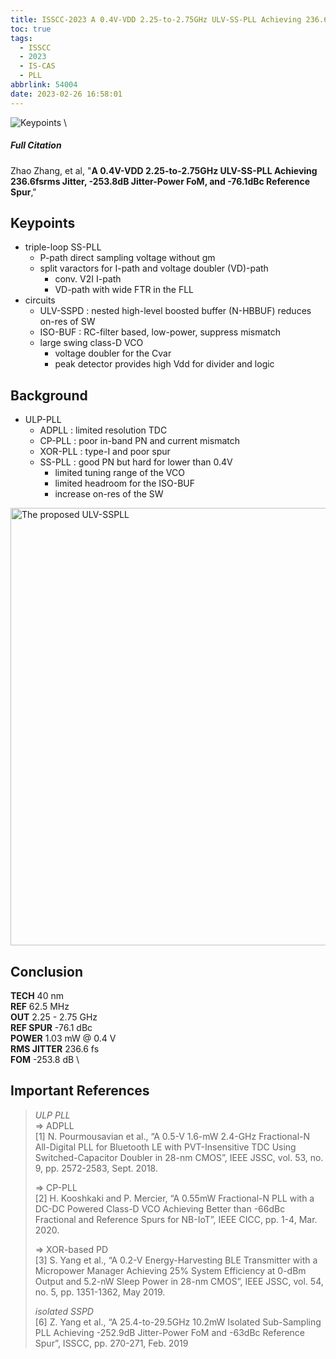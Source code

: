```yaml
---
title: ISSCC-2023 A 0.4V-VDD 2.25-to-2.75GHz ULV-SS-PLL Achieving 236.6fsrms Jitter, -253.8dB Jitter-Power FoM, and -76.1dBc Reference Spur
toc: true
tags:
  - ISSCC
  - 2023
  - IS-CAS
  - PLL
abbrlink: 54004
date: 2023-02-26 16:58:01
---
```


![Keypoints](https://api2.mubu.com/v3/document_image/6da94338-3dfa-41a2-837f-5fa0a323662b-216525.jpg) \

##### Full Citation

Zhao Zhang, et al, "**A 0.4V-VDD 2.25-to-2.75GHz ULV-SS-PLL Achieving 236.6fsrms Jitter, -253.8dB Jitter-Power FoM, and -76.1dBc Reference Spur**,"

## Keypoints

- triple-loop SS-PLL
  - P-path direct sampling voltage without gm
  - split varactors for I-path and voltage doubler (VD)-path
    - conv. V2I I-path
    - VD-path with wide FTR in the FLL
- circuits
  - ULV-SSPD : nested high-level boosted buffer (N-HBBUF) reduces on-res of SW
  - ISO-BUF : RC-filter based, low-power, suppress mismatch
  - large swing class-D VCO
    - voltage doubler for the Cvar
    - peak detector provides high Vdd for divider and logic

## Background

- ULP-PLL
  - ADPLL : limited resolution  TDC
  - CP-PLL : poor in-band PN and current mismatch
  - XOR-PLL : type-I and poor spur
  - SS-PLL : good PN but hard for lower than 0.4V
    - limited tuning range of the VCO
    - limited headroom for the ISO-BUF
    - increase on-res of the SW

<img src="https://api2.mubu.com/v3/document_image/96c35502-8946-4e84-ae6e-44a89cabc1de-216525.jpg" width = "700" alt="The proposed ULV-SSPLL" align=center />

## Conclusion

**TECH**  40 nm \
**REF**  62.5 MHz \
**OUT**  2.25 - 2.75 GHz \
**REF SPUR**  -76.1 dBc \
**POWER**  1.03 mW @ 0.4 V \
**RMS JITTER**  236.6 fs \
**FOM**  -253.8 dB \

## Important References

> *ULP PLL* \
> => ADPLL \
> [1] N. Pourmousavian et al., “A 0.5-V 1.6-mW 2.4-GHz Fractional-N All-Digital PLL for Bluetooth LE with PVT-Insensitive TDC Using Switched-Capacitor Doubler in 28-nm CMOS”, IEEE JSSC, vol. 53, no. 9, pp. 2572-2583, Sept. 2018.
>
> => CP-PLL \
> [2] H. Kooshkaki and P. Mercier, “A 0.55mW Fractional-N PLL with a DC-DC Powered Class-D VCO Achieving Better than -66dBc Fractional and Reference Spurs for NB-IoT”, IEEE CICC, pp. 1-4, Mar. 2020.
>
> => XOR-based PD \
> [3] S. Yang et al., “A 0.2-V Energy-Harvesting BLE Transmitter with a Micropower Manager Achieving 25% System Efficiency at 0-dBm Output and 5.2-nW Sleep Power in 28-nm CMOS”, IEEE JSSC, vol. 54, no. 5, pp. 1351-1362, May 2019.
>
> *isolated SSPD* \
> [6] Z. Yang et al., “A 25.4-to-29.5GHz 10.2mW Isolated Sub-Sampling PLL Achieving -252.9dB Jitter-Power FoM and -63dBc Reference Spur”, ISSCC, pp. 270-271, Feb. 2019
